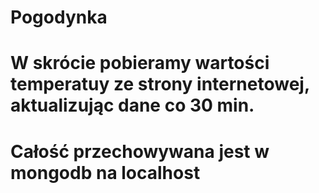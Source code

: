 # Pogodynka
# W skrócie pobieramy wartości temperatuy ze strony internetowej, aktualizując dane co 30 min.
# Całość przechowywana jest w mongodb na localhost 
